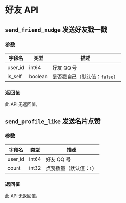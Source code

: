 # 好友 API

## `send_friend_nudge` 发送好友戳一戳

### 参数

| 字段名 | 类型 | 描述 |
| --- | --- | --- |
| user_id | int64 | 好友 QQ 号 |
| is_self | boolean | 是否戳自己（默认值：`false`） |

### 返回值

此 API 无返回值。
## `send_profile_like` 发送名片点赞

### 参数

| 字段名 | 类型 | 描述 |
| --- | --- | --- |
| user_id | int64 | 好友 QQ 号 |
| count | int32 | 点赞数量（默认值：`1`） |

### 返回值

此 API 无返回值。
